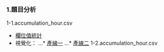 ### 1.題目分析
1-1.accumulation_hour.csv
* [欄位值統計](https://chat.openai.com/share/79b79838-97b7-40a3-8859-839ab8408540)
* 視覺化：
...* [產線一](https://github.com/FelixWuYH/IMBD2023training/blob/main/1.%E9%A1%8C%E7%9B%AE%E5%88%86%E6%9E%90/Line1.png, "Line 1")
...* [產線二](https://github.com/FelixWuYH/IMBD2023training/blob/main/1.%E9%A1%8C%E7%9B%AE%E5%88%86%E6%9E%90/Line2.png, "Line 2")
1-2.accumulation_hour.csv

